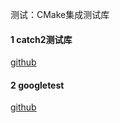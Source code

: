 测试：CMake集成测试库

#### 1 catch2测试库

[github](https://github.com/catchorg/Catch2.git)

#### 2 googletest

[github]()
